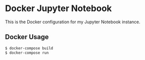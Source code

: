 # Docker Jupyter Notebook

This is the Docker configuration for my Jupyter Notebook instance.

## Docker Usage

```bash
$ docker-compose build
$ docker-compose run
```
